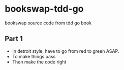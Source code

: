 # bookswap-tdd-go
bookswap source code from tdd go book

## Part 1
- In detroit style, have to go from red to green ASAP.
- To make things pass
- Then make the code right